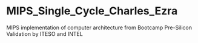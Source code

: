 # MIPS_Single_Cycle_Charles_Ezra
MIPS implementation of computer architecture from Bootcamp Pre-Silicon Validation by ITESO and INTEL
